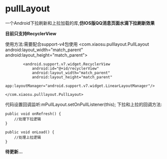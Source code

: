 # pullLayout
一个Android下拉刷新和上拉加载的库,**仿IOS版QQ消息页面水滴下拉刷新效果**

**目前只支持RecyclerView**

使用方法:需要配合support-v4包使用
    <com.xiaosu.pulllayout.PullLayout
            android:layout_width="match_parent"
            android:layout_height="match_parent">
    
            <android.support.v7.widget.RecyclerView
                android:id="@+id/recyclerView"
                android:layout_width="match_parent"
                android:layout_height="match_parent"
                app:layoutManager="android.support.v7.widget.LinearLayoutManager"/>
    
    </com.xiaosu.pulllayout.PullLayout>
    
代码设置回调监听:mPullLayout.setOnPullListener(this);
下拉和上拉的回调方法:

    public void onRefresh() {
        //处理下拉逻辑
    }

    public void onLoad() {
        //处理上拉逻辑
    }

**待更新...**
